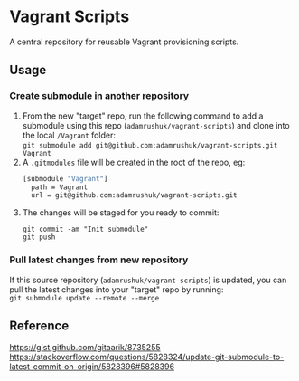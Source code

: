 # Vagrant Scripts

A central repository for reusable Vagrant provisioning scripts.

## Usage

### Create submodule in another repository

1. From the new "target" repo, run the following command to add a submodule using this repo (`adamrushuk/vagrant-scripts`) and clone into the local `/Vagrant` folder:  
`git submodule add git@github.com:adamrushuk/vagrant-scripts.git Vagrant`
1. A `.gitmodules` file will be created in the root of the repo, eg:
    ```bash
    [submodule "Vagrant"]
      path = Vagrant
      url = git@github.com:adamrushuk/vagrant-scripts.git
    ```
1. The changes will be staged for you ready to commit:
    ```
    git commit -am "Init submodule"
    git push
    ```

### Pull latest changes from new repository

If this source repository (`adamrushuk/vagrant-scripts`) is updated, you can pull the latest changes into your "target" repo by running:  
`git submodule update --remote --merge`

## Reference

https://gist.github.com/gitaarik/8735255  
https://stackoverflow.com/questions/5828324/update-git-submodule-to-latest-commit-on-origin/5828396#5828396
